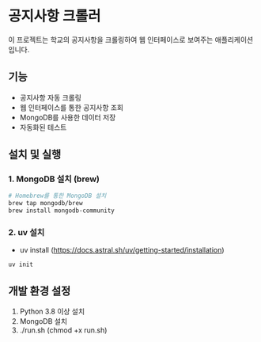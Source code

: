 # 공지사항 크롤러

이 프로젝트는 학교의 공지사항을 크롤링하여 웹 인터페이스로 보여주는 애플리케이션입니다.

## 기능

- 공지사항 자동 크롤링
- 웹 인터페이스를 통한 공지사항 조회
- MongoDB를 사용한 데이터 저장
- 자동화된 테스트

## 설치 및 실행

### 1. MongoDB 설치 (brew)

```bash
# Homebrew를 통한 MongoDB 설치
brew tap mongodb/brew
brew install mongodb-community
```

### 2. uv 설치

- uv install (https://docs.astral.sh/uv/getting-started/installation)

```
uv init
```


## 개발 환경 설정

1. Python 3.8 이상 설치
2. MongoDB 설치
3. ./run.sh (chmod +x run.sh)
